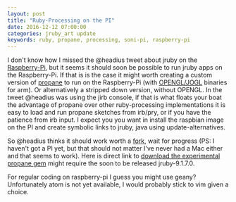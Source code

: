 ```yaml
---
layout: post
title: "Ruby-Processing on the PI"
date: 2016-12-12 07:00:00
categories: jruby_art update
keywords: ruby, propane, processing, soni-pi, raspberry-pi
---
```

I don't know how I missed the @headius tweet about jruby on the [Raspberry-Pi][tweet], but it seems it should soon be possible to run jruby apps on the Raspberry-Pi. If that is is the case it might worth creating a custom version of [propane][propane] to run on the Raspberry-Pi (with [OPENGL/JOGL][arm] binaries for arm). Or alternatively a stripped down version, without OPENGL. In the tweet @headius was using the jirb console, if that is what floats your boat the advantage of propane over other ruby-processing implementations it is easy to load and run propane sketches from irb/pry, or if you have the patience from irb input. I expect you you want in install the raspbian image on the PI and create symbolic links to jruby, java using update-alternatives.

So @headius thinks it should work worth a [fork][fork], wait for progress (PS: I haven't got a PI yet, but that should not matter I've never had a Mac either and that seems to work). Here is direct link to [download the experimental propane gem][gem] might require the soon to be released jruby-9.1.7.0.

For regular coding on raspberry-pi I guess you might use geany? Unfortunately atom is not yet available, I would probably stick to vim given a choice.

[tweet]:https://twitter.com/monkstoneT/status/808205882140061696
[propane]:https://github.com/ruby-processing/propane
[arm]:https://github.com/processing/processing/tree/master/core/library
[fork]:https://github.com/ruby-processing/propane/tree/pi
[gem]:https://drive.google.com/file/d/0B77H6-1_Km4weGk1cVhkWUlQaGs/view?usp=sharing
